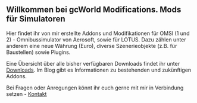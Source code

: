 <h2 class="featurette-heading">
Willkommen bei gcWorld Modifications.
<span class="text-muted">
  Mods für Simulatoren
</span></h2>

<p class="lead">
Hier findet ihr von mir erstellte Addons und Modifikationen für OMSI (1 und 2) - Omnibussimulator von Aerosoft, sowie für LOTUS. Dazu zählen unter anderem eine neue Währung (Euro), diverse Szenerieobjekte (z.B. für Baustellen) sowie Plugins.
</p>

Eine Übersicht über alle bisher verfügbaren Downloads findet ihr unter <a href="downloads">Downloads</a>.
Im Blog gibt es Informationen zu bestehenden und zukünftigen Addons.<br>

Bei Fragen oder Anregungen könnt ihr euch gerne mit mir in Verbindung setzen - <a href="kontakt">Kontakt</a>
